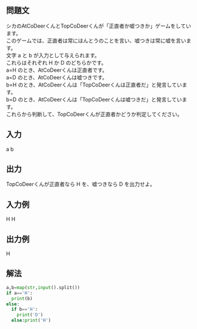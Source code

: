 ## 問題文
シカのAtCoDeerくんとTopCoDeerくんが「正直者か嘘つきか」ゲームをしています。  
このゲームでは、正直者は常にほんとうのことを言い、嘘つきは常に嘘を言います。  
文字 a と b が入力として与えられます。  
これらはそれぞれ H か D のどちらかです。  
a=H のとき、AtCoDeerくんは正直者です。  
a=D のとき、AtCoDeerくんは嘘つきです。  
b=H のとき、AtCoDeerくんは「TopCoDeerくんは正直者だ」と発言しています。  
b=D のとき、AtCoDeerくんは「TopCoDeerくんは嘘つきだ」と発言しています。  
これらから判断して、TopCoDeerくんが正直者かどうか判定してください。  
## 入力
a b
## 出力
TopCoDeerくんが正直者なら H を、嘘つきなら D を出力せよ。
## 入力例
H H
## 出力例
H
## 解法

```python
a,b=map(str,input().split())
if a=='H':
  print(b)
else:
  if b=='H':
    print('D')
  else:print('H')